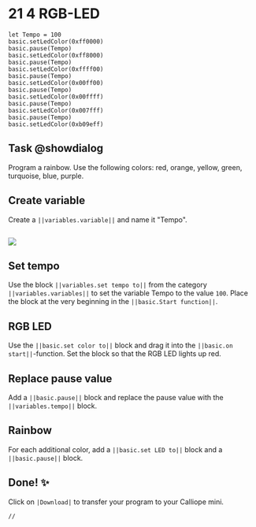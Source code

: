 # 21 4 RGB-LED

```ghost
let Tempo = 100
basic.setLedColor(0xff0000)
basic.pause(Tempo)
basic.setLedColor(0xff8000)
basic.pause(Tempo)
basic.setLedColor(0xffff00)
basic.pause(Tempo)
basic.setLedColor(0x00ff00)
basic.pause(Tempo)
basic.setLedColor(0x00ffff)
basic.pause(Tempo)
basic.setLedColor(0x007fff)
basic.pause(Tempo)
basic.setLedColor(0xb09eff)
```

## Task @showdialog
Program a rainbow. Use the following colors:
red, orange, yellow, green, turquoise, blue, purple.

## Create variable
Create a ``||variables.variable||`` and name it "Tempo".

```
```
![](https://calliope.cc/tutorials/variable_tempo.png)

## Set tempo
Use the block ``||variables.set tempo to||`` from the category ``||variables.variables||`` to set the variable Tempo to the value `100`. Place the block at the very beginning in the ``||basic.Start function||``.

## RGB LED
Use the ``||basic.set color to||`` block and drag it into the ``||basic.on start||``-function. Set the block so that the RGB LED lights up red.

## Replace pause value
Add a ``||basic.pause||`` block and replace the pause value with the ``||variables.tempo||`` block.

## Rainbow
For each additional color, add a ``||basic.set LED to||`` block and a ``||basic.pause||`` block.

## Done! ✨
Click on ``|Download|`` to transfer your program to your Calliope mini.


```template
//
```




















